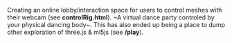 Creating an online lobby/interaction space for users to control meshes with their webcam (see **controlRig.html**). ~A virtual dance party controled by your physical dancing body~. This has also ended up being a place to dump other exploration of three.js & ml5js (see **/play**).